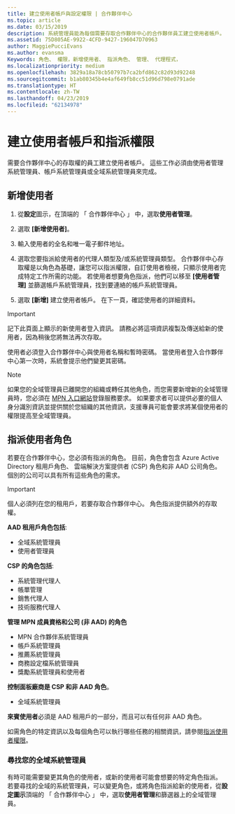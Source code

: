 ```yaml
---
title: 建立使用者帳戶與設定權限 | 合作夥伴中心
ms.topic: article
ms.date: 03/15/2019
description: 系統管理員能為每個需要存取合作夥伴中心的合作夥伴員工建立使用者帳戶。
ms.assetid: 75D805AE-9922-4CFD-9427-196047D70963
author: MaggiePucciEvans
ms.author: evansma
Keywords: 角色、 權限，新增使用者、 指派角色、 管理、 代理程式，
ms.localizationpriority: medium
ms.openlocfilehash: 3829a18a78cb50797b7ca2bfd862c82d93d92248
ms.sourcegitcommit: b1ab80345b4e4af649fb8cc51d96d798e0791ade
ms.translationtype: HT
ms.contentlocale: zh-TW
ms.lasthandoff: 04/23/2019
ms.locfileid: "62134978"
---
```

# <a name="create-user-accounts-and-assign-permissions"></a>建立使用者帳戶和指派權限

需要合作夥伴中心的存取權的員工建立使用者帳戶。 這些工作必須由使用者管理系統管理員、帳戶系統管理員或全域系統管理員來完成。 


## <a name="add-a-new-user"></a>新增使用者

1. 從**設定**圖示，在頂端的 「 合作夥伴中心 」 中，選取**使用者管理**。

2.  選取 **\[新增使用者\]**。

3.  輸入使用者的全名和唯一電子郵件地址。

4.  選取您要指派給使用者的代理人類型及/或系統管理員類型。 合作夥伴中心存取權是以角色為基礎，讓您可以指派權限，自訂使用者檢視，只顯示使用者完成特定工作所需的功能。  若使用者想要角色指派，他們可以移至 **\[使用者管理\]** 並篩選帳戶系統管理員，找到要連絡的帳戶系統管理員。

5.  選取 **\[新增\]** 建立使用者帳戶。 在下一頁，確認使用者的詳細資料。

> [!IMPORTANT]  
> 記下此頁面上顯示的新使用者登入資訊。 請務必將這項資訊複製及傳送給新的使用者，因為稍後您將無法再次存取。 

使用者必須登入合作夥伴中心與使用者名稱和暫時密碼。 當使用者登入合作夥伴中心第一次時，系統會提示他們變更其密碼。 

> [!NOTE]  
>  如果您的全域管理員已離開您的組織或轉任其他角色，而您需要新增新的全域管理員時，您必須在 [MPN 入口網站](https://partner.microsoft.com/support)登錄服務要求。 如果要求者可以提供必要的個人身分識別資訊並提供關於您組織的其他資訊，支援專員可能會要求將某個使用者的權限提高至全域管理員。

## <a name="assign-user-roles"></a>指派使用者角色

若要在合作夥伴中心，您必須有指派的角色。  目前，角色會包含 Azure Active Directory 租用戶角色、 雲端解決方案提供者 (CSP) 角色和非 AAD 公司角色。 個別的公司可以具有所有這些角色的需求。

>[!Important]
>個人必須列在您的租用戶，若要存取合作夥伴中心。 角色指派提供額外的存取權。


**AAD 租用戶角色包括**:
- 全域系統管理員
- 使用者管理員

**CSP 的角色包括**:
- 系統管理代理人
- 帳單管理
- 銷售代理人
- 技術服務代理人

**管理 MPN 成員資格和公司 (非 AAD) 的角色**
- MPN 合作夥伴系統管理員
- 帳戶系統管理員
- 推薦系統管理員
- 商務設定檔系統管理員
- 獎勵系統管理員和使用者

**控制面板廠商是 CSP 和非 AAD 角色**。
- 全域系統管理員

**來賓使用者**必須是 AAD 租用戶的一部分，而且可以有任何非 AAD 角色。

如需角色的特定資訊以及每個角色可以執行哪些任務的相關資訊，請參閱[指派使用者權限](permissions-overview.md)。



### <a name="find-your-global-admin"></a>尋找您的全域系統管理員

有時可能需要變更其角色的使用者，或新的使用者可能會想要的特定角色指派。  
若要尋找的全域的系統管理員，可以變更角色，或將角色指派給新的使用者，從**設定圖示**頂端的 「 合作夥伴中心 」 中，選取**使用者管理**和篩選器上的全域管理員。 







